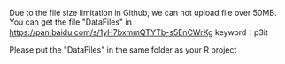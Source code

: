 Due to the file size limitation in Github, we can not upload file over 50MB.
You can get the file "DataFiles" in :
https://pan.baidu.com/s/1yH7bxmmQTYTb-s5EnCWrKg 
keyword：p3it

Please put the "DataFiles" in the same folder as your R project
